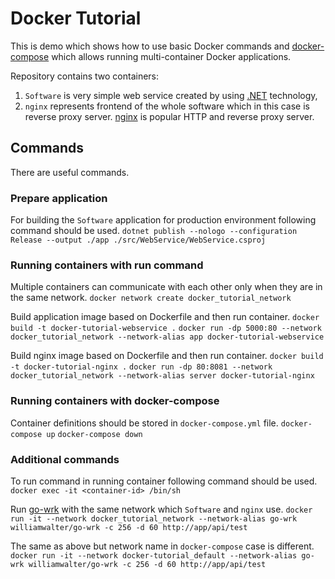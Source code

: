 # Docker Tutorial

This is demo which shows how to use basic Docker commands and [docker-compose](https://docs.docker.com/compose/) which allows running multi-container Docker applications.

Repository contains two containers:
1. `Software` is very simple web service created by using [.NET](https://dotnet.microsoft.com/download) technology,
2. `nginx` represents frontend of the whole software which in this case is reverse proxy server. [nginx](https://nginx.org/en/) is popular HTTP and reverse proxy server.

## Commands

There are useful commands.

### Prepare application

For building the `Software` application for production environment following command should be used.
`dotnet publish --nologo --configuration Release --output ./app ./src/WebService/WebService.csproj`

### Running containers with run command

Multiple containers can communicate with each other only when they are in the same network.
`docker network create docker_tutorial_network`

Build application image based on Dockerfile and then run container.
`docker build -t docker-tutorial-webservice .`
`docker run -dp 5000:80 --network docker_tutorial_network --network-alias app docker-tutorial-webservice`

Build nginx image based on Dockerfile and then run container.
`docker build -t docker-tutorial-nginx .`
`docker run -dp 80:8081 --network docker_tutorial_network --network-alias server docker-tutorial-nginx`

### Running containers with docker-compose

Container definitions should be stored in `docker-compose.yml` file.
`docker-compose up`
`docker-compose down`

### Additional commands

To run command in running container following command should be used.
`docker exec -it <container-id> /bin/sh`

Run [go-wrk](https://github.com/tsliwowicz/go-wrk) with the same network which `Software` and `nginx` use.
`docker run -it --network docker_tutorial_network --network-alias go-wrk williamwalter/go-wrk -c 256 -d 60 http://app/api/test`

The same as above but network name in `docker-compose` case is different.
`docker run -it --network docker-tutorial_default --network-alias go-wrk williamwalter/go-wrk -c 256 -d 60 http://app/api/test`
